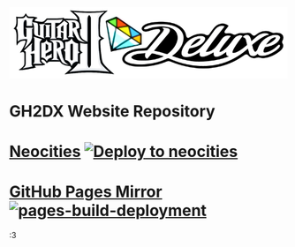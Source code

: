 ![logo](https://raw.githubusercontent.com/HMXMilohax/GH2DX-Site/main/docs/images/gh2dx.png)
# GH2DX Website Repository
# [Neocities](https://gh2.neocities.org/) [![Deploy to neocities](https://github.com/hmxmilohax/GH2DX-Site/actions/workflows/deploy.yml/badge.svg)](https://github.com/hmxmilohax/GH2DX-Site/actions/workflows/deploy.yml)
# [GitHub Pages Mirror](https://hmxmilohax.github.io/GH2DX-Site/) [![pages-build-deployment](https://github.com/hmxmilohax/GH2DX-Site/actions/workflows/pages/pages-build-deployment/badge.svg)](https://github.com/hmxmilohax/GH2DX-Site/actions/workflows/pages/pages-build-deployment)

:3
